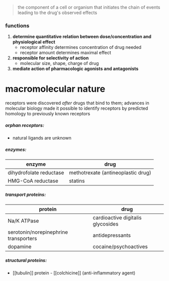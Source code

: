 >the component of a cell or organism that initiates the chain of events leading to the drug's observed effects
### functions
1. **determine quantitative relation between dose/concentration and physiological effect**
	- receptor affinity determines concentration of drug needed
	- receptor amount determines maximal effect
2. **responsible for selectivity of action**
	- molecular size, shape, charge of drug
3. **mediate action of pharmacologic agonists and antagonists**
# macromolecular nature
receptors were discovered *after* drugs that bind to them; advances in molecular biology made it possible to identify receptors by predicted homology to previously known receptors
##### orphan receptors:
- natural ligands are unknown
##### enzymes:
| enzyme                  | drug                               |
| ----------------------- | ---------------------------------- |
| dihydrofolate reductase | methotrexate (antineoplastic drug) |
| HMG-CoA reductase       | statins                            |
##### transport proteins:
| protein                               | drug                              |
| ------------------------------------- | --------------------------------- |
| Na/K ATPase                           | cardioactive digitalis glycosides |
| serotonin/norepinephrine transporters | antidepressants                   |
| dopamine                              | cocaine/psychoactives             |
##### structural proteins:
- [[tubulin]] protein - [[colchicine]] (anti-inflammatory agent)
